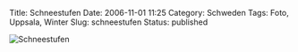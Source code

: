 Title: Schneestufen
Date: 2006-11-01 11:25
Category: Schweden
Tags: Foto, Uppsala, Winter
Slug: schneestufen
Status: published

![Schneestufen](/pic/schneestufen.jpg "Schneestufen")


